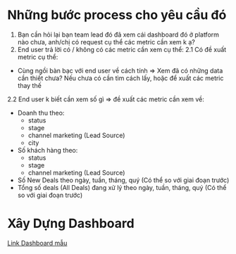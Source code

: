 # Những bước process cho yêu cầu đó 
1. Bạn cần hỏi lại bạn team lead đó đã xem cái dashboard đó ở platform nào chưa, anh/chị có request cụ thể các metric cần xem k ạ?
2. End user trả lời có / không có các metric cần xem cụ thể:
  2.1 Có đề xuất metric cụ thể:
  
  + Cùng ngồi bàn bạc với end user về cách tính => Xem đã có những data cần thiết chưa? Nếu chưa có cần tìm cách lấy, hoặc để xuất các metric thay thế
   
  2.2 End user k biết cần xem số gì => đề xuất các metric cần xem về:
  
  + Doanh thu theo: 
    - status
    - stage 
    - channel marketing (Lead Source)
    - city
  + Số khách hàng theo:
    - status 
    - stage
    - channel marketing (Lead Source)
  + Số New Deals theo ngày, tuần, tháng, quý (Có thể so với giai đoạn trước)
  + Tổng số deals (All Deals) đang xử lý theo ngày, tuần, tháng, quý (Có thể so với giai đoạn trước)

# Xây Dựng Dashboard 

[Link Dashboard mẫu](https://datastudio.google.com/u/1/reporting/d0be3480-7114-4630-8a9a-f220cf490ae1/page/D6INB)
